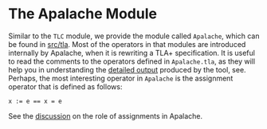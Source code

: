 # The Apalache Module

Similar to the `TLC` module, we provide the module called `Apalache`, which can
be found in
[src/tla](https://github.com/informalsystems/apalache/tree/unstable/src/tla).
Most of the operators in that modules are introduced internally by Apalache,
when it is rewriting a TLA+ specification.  It is useful to read the comments
to the operators defined in `Apalache.tla`, as they will help you in
understanding the [detailed output](./running.md#detailed) produced by the
tool, see.  Perhaps, the most interesting operator in `Apalache` is the
assignment operator that is defined as follows:

```tla
x := e == x = e
```

See the [discussion](./principles/assignments.md) on the role of assignments in
Apalache.
